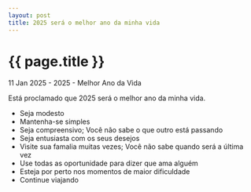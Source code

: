 ```yaml
---
layout: post
title: 2025 será o melhor ano da minha vida
---
```


{{ page.title }}
================

<p class="meta">11 Jan 2025 - 2025 - Melhor Ano da Vida</p>

Está proclamado que 2025 será o melhor ano da minha vida.

- Seja modesto
- Mantenha-se simples
- Seja compreensivo; Você não sabe o que outro está passando
- Seja entusiasta com os seus desejos
- Visite sua famalia muitas vezes; Você não sabe quando será a última vez
- Use todas as oportunidade para dizer que ama alguém
- Esteja por perto nos momentos de maior dificuldade
- Continue viajando
